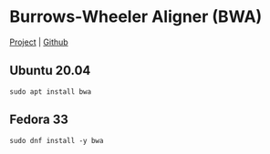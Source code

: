 # Burrows-Wheeler Aligner (BWA)

[Project](http://bio-bwa.sourceforge.net/) | [Github](https://github.com/lh3/bwa)

## Ubuntu 20.04
```
sudo apt install bwa
```

## Fedora 33
```
sudo dnf install -y bwa
```

